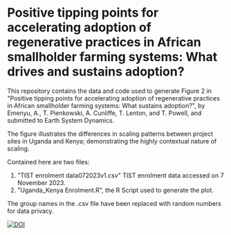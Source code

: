 # Positive tipping points for accelerating adoption of regenerative practices in African smallholder farming systems: What drives and sustains adoption?

This repository contains the data and code used to generate Figure 2 in "Positive tipping points for accelerating adoption of regenerative practices in African smallholder farming systems: What sustains adoption?", by Emenyu, A., T. Pienkowski, A. Cunliffe, T. Lenton, and T. Powell, and submitted to Earth System Dynamics.

The figure illustrates the differences in scaling patterns between project sites in Uganda and Kenya; demonstrating the highly contextual nature of scaling.

Contained here are two files:
1. "TIST enrolment data072023v1.csv" TIST enrolment data accessed on 7 November 2023.
2. "Uganda_Kenya Enrolment.R", the R Script used to generate the plot.

The group names in the .csv file have been replaced with random numbers for data privacy.

[![DOI](https://zenodo.org/badge/835296733.svg)](https://zenodo.org/doi/10.5281/zenodo.13128843)

